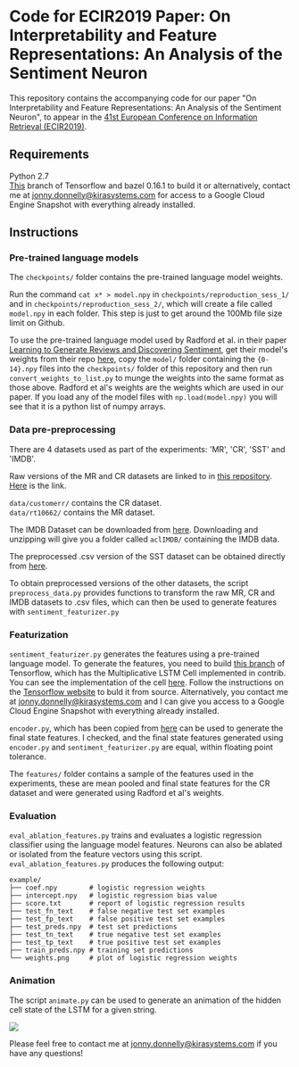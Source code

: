 # Code for ECIR2019 Paper: On Interpretability and Feature Representations: An Analysis of the Sentiment Neuron

This repository contains the accompanying code for our paper "On Interpretability and Feature Representations: An Analysis of the Sentiment Neuron", to appear in the [41st European Conference on Information Retrieval (ECIR2019)](http://ecir2019.org/).


## Requirements

Python 2.7  
[This](https://github.com/jonnykira/tensorflow/tree/master_with_MLSTM) branch of Tensorflow and bazel 0.16.1 to build it or alternatively, contact me at jonny.donnelly@kirasystems.com for access to a Google Cloud Engine Snapshot with everything already installed.

## Instructions

### Pre-trained language models

The `checkpoints/` folder contains the pre-trained language model weights.

Run the command `cat x* > model.npy` in `checkpoints/reproduction_sess_1/` and in `checkpoints/reproduction_sess_2/`, which will create a file called `model.npy` in each folder. This step is just to get around the 100Mb file size limit on Github.

To use the pre-trained language model used by Radford et al. in their paper [Learning to Generate Reviews and Discovering Sentiment](https://arxiv.org/abs/1704.01444), get their model's weights from their repo [here](https://github.com/openai/generating-reviews-discovering-sentiment), copy the `model/` folder containing the `{0-14}.npy` files into the `checkpoints/` folder of this repository and then run `convert_weights_to_list.py` to munge the weights into the same format as those above. Radford et al's weights are the weights which are used in our paper. If you load any of the model files with `np.load(model.npy)` you will see that it is a python list of numpy arrays.

### Data pre-preprocessing
There are 4 datasets used as part of the experiments: 'MR', 'CR', 'SST' and 'IMDB'.  

Raw versions of the MR and CR datasets are linked to in [this repository](https://github.com/sidaw/nbsvm). [Here](http://www.stanford.edu/~sidaw/projects/data_NB_ACL12.zip) is the link.

`data/customerr/` contains the CR dataset.  
`data/rt10662/` contains the MR dataset.

The IMDB Dataset can be downloaded from [here](http://ai.stanford.edu/~amaas/data/sentiment/). Downloading and unzipping will give you a folder called `aclIMDB/` containing the IMDB data.

The preprocessed .csv version of the SST dataset can be obtained directly from [here](https://github.com/openai/generating-reviews-discovering-sentiment/tree/master/data).

To obtain preprocessed versions of the other datasets, the script `preprocess_data.py` provides functions to transform the raw MR, CR and IMDB datasets to .csv files, which can then be used to generate features with `sentiment_featurizer.py`


### Featurization
`sentiment_featurizer.py` generates the features using a pre-trained language model. To generate the features, you need to build [this branch](https://github.com/jonnykira/tensorflow/tree/master_with_MLSTM) of Tensorflow, which has the Multiplicative LSTM Cell implemented in contrib. You can see the implementation of the cell [here](https://github.com/jonnykira/tensorflow/blob/master_with_MLSTM/tensorflow/contrib/rnn/python/ops/rnn_cell.py#L3400). Follow the instructions on the [Tensorflow website](https://www.tensorflow.org/install/source) to buld it from source. Alternatively, you contact me at jonny.donnelly@kirasystems.com and I can give you access to a Google Cloud Engine Snapshot with everything already installed.

`encoder.py`, which has been copied from [here](https://github.com/openai/generating-reviews-discovering-sentiment) can be used to generate the final state features. I checked, and the final state features generated using `encoder.py` and `sentiment_featurizer.py` are equal, within floating point tolerance.

The `features/` folder contains a sample of the features used in the experiments, these are mean pooled and final state features for the CR dataset and were generated using Radford et al's weights.

### Evaluation
`eval_ablation_features.py` trains and evaluates a logistic regression classifier using the language model features. Neurons can also be ablated or isolated from the feature vectors using this script. `eval_ablation_features.py` produces the following output:

    example/
    ├── coef.npy        # logistic regression weights
    ├── intercept.npy   # logistic regression bias value
    ├── score.txt       # report of logistic regression results
    ├── test_fn_text    # false negative test set examples
    ├── test_fp_text    # false positive test set examples
    ├── test_preds.npy  # test set predictions
    ├── test_tn_text    # true negative test set examples
    ├── test_tp_text    # true positive test set examples
    ├── train_preds.npy # training set predictions
    └── weights.png     # plot of logistic regression weights

### Animation

The script `animate.py` can be used to generate an animation of the hidden cell state of the LSTM for a given string.

![](lstmanim.gif)

Please feel free to contact me at jonny.donnelly@kirasystems.com if you have any questions!